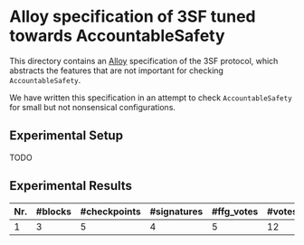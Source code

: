 # Alloy specification of 3SF tuned towards AccountableSafety

This directory contains an [Alloy][] specification of the 3SF protocol, which
abstracts the features that are not important for checking `AccountableSafety`.

We have written this specification in an attempt to check `AccountableSafety`
for small but not nonsensical configurations.

## Experimental Setup

TODO

## Experimental Results

| Nr. | #blocks | #checkpoints | #signatures | #ffg_votes | #votes | runtime |
| --- |---------|--------------|-------------|------------|--------|---------|
|   1 |    3    |      5       | 4           | 5          | 12     | N sec   |

<!-- References -->

[Alloy]: https://alloytools.org/